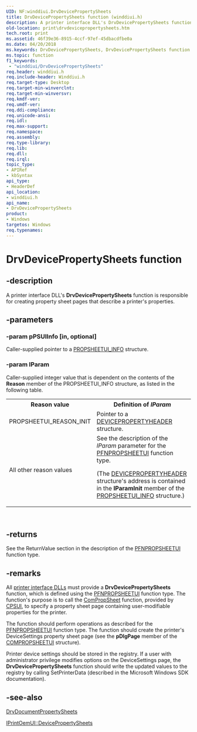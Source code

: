 ```yaml
---
UID: NF:winddiui.DrvDevicePropertySheets
title: DrvDevicePropertySheets function (winddiui.h)
description: A printer interface DLL's DrvDevicePropertySheets function is responsible for creating property sheet pages that describe a printer's properties.
old-location: print\drvdevicepropertysheets.htm
tech.root: print
ms.assetid: 46f39e36-8915-4ccf-97ef-45dbacdfbe0a
ms.date: 04/20/2018
ms.keywords: DrvDevicePropertySheets, DrvDevicePropertySheets function [Print Devices], print.drvdevicepropertysheets, print_interface-graphics_f7a16b0a-c0f3-48c8-83a0-ce44a80ff546.xml, winddiui/DrvDevicePropertySheets
ms.topic: function
f1_keywords:
 - "winddiui/DrvDevicePropertySheets"
req.header: winddiui.h
req.include-header: Winddiui.h
req.target-type: Desktop
req.target-min-winverclnt: 
req.target-min-winversvr: 
req.kmdf-ver: 
req.umdf-ver: 
req.ddi-compliance: 
req.unicode-ansi: 
req.idl: 
req.max-support: 
req.namespace: 
req.assembly: 
req.type-library: 
req.lib: 
req.dll: 
req.irql: 
topic_type:
- APIRef
- kbSyntax
api_type:
- HeaderDef
api_location:
- winddiui.h
api_name:
- DrvDevicePropertySheets
product:
- Windows
targetos: Windows
req.typenames: 
---
```


# DrvDevicePropertySheets function


## -description


A printer interface DLL's <b>DrvDevicePropertySheets</b> function is responsible for creating property sheet pages that describe a printer's properties.


## -parameters




### -param pPSUIInfo [in, optional]

Caller-supplied pointer to a <a href="https://docs.microsoft.com/windows-hardware/drivers/ddi/content/compstui/ns-compstui-_propsheetui_info">PROPSHEETUI_INFO</a> structure.


### -param lParam

Caller-supplied integer value that is dependent on the contents of the <b>Reason</b> member of the PROPSHEETUI_INFO structure, as listed in the following table.

<table>
<tr>
<th>Reason value</th>
<th>Definition of <i>lParam</i></th>
</tr>
<tr>
<td>
PROPSHEETUI_REASON_INIT

</td>
<td>
Pointer to a <a href="https://docs.microsoft.com/windows-hardware/drivers/ddi/content/winddiui/ns-winddiui-_devicepropertyheader">DEVICEPROPERTYHEADER</a> structure.

</td>
</tr>
<tr>
<td>
All other reason values

</td>
<td>
See the description of the <i>lParam</i> parameter for the <a href="https://docs.microsoft.com/windows-hardware/drivers/ddi/content/compstui/nc-compstui-pfnpropsheetui">PFNPROPSHEETUI</a> function type.

(The <a href="https://docs.microsoft.com/windows-hardware/drivers/ddi/content/winddiui/ns-winddiui-_devicepropertyheader">DEVICEPROPERTYHEADER</a> structure's address is contained in the <b>lParamInit</b> member of the <a href="https://docs.microsoft.com/windows-hardware/drivers/ddi/content/compstui/ns-compstui-_propsheetui_info">PROPSHEETUI_INFO</a> structure.)

</td>
</tr>
</table>
 


## -returns



See the ReturnValue section in the description of the <a href="https://docs.microsoft.com/windows-hardware/drivers/ddi/content/compstui/nc-compstui-pfnpropsheetui">PFNPROPSHEETUI</a> function type.




## -remarks



All <a href="https://docs.microsoft.com/windows-hardware/drivers/print/printer-interface-dll">printer interface DLLs</a> must provide a <b>DrvDevicePropertySheets</b> function, which is defined using the <a href="https://docs.microsoft.com/windows-hardware/drivers/ddi/content/compstui/nc-compstui-pfnpropsheetui">PFNPROPSHEETUI</a> function type. The function's purpose is to call the <a href="https://docs.microsoft.com/windows-hardware/drivers/ddi/content/compstui/nc-compstui-pfncompropsheet">ComPropSheet</a> function, provided by <a href="https://docs.microsoft.com/windows-hardware/drivers/print/common-property-sheet-user-interface">CPSUI</a>, to specify a property sheet page containing user-modifiable properties for the printer.

The function should perform operations as described for the <a href="https://docs.microsoft.com/windows-hardware/drivers/ddi/content/compstui/nc-compstui-pfnpropsheetui">PFNPROPSHEETUI</a> function type. The function should create the printer's DeviceSettings property sheet page (see the <b>pDlgPage</b> member of the <a href="https://docs.microsoft.com/windows-hardware/drivers/ddi/content/compstui/ns-compstui-_compropsheetui">COMPROPSHEETUI</a> structure).

Printer device settings should be stored in the registry. If a user with administrator privilege modifies options on the DeviceSettings page, the <b>DrvDevicePropertySheets</b> function should write the updated values to the registry by calling SetPrinterData (described in the Microsoft Windows SDK documentation).




## -see-also




<a href="https://docs.microsoft.com/windows-hardware/drivers/ddi/content/winddiui/nf-winddiui-drvdocumentpropertysheets">DrvDocumentPropertySheets</a>



<a href="https://docs.microsoft.com/windows-hardware/drivers/ddi/content/prcomoem/nf-prcomoem-iprintoemui-devicepropertysheets">IPrintOemUI::DevicePropertySheets</a>
 

 

